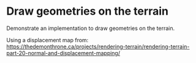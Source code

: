 # Draw geometries on the terrain

Demonstrate an implementation to draw geometries on the terrain.

Using a displacement map from: https://thedemonthrone.ca/projects/rendering-terrain/rendering-terrain-part-20-normal-and-displacement-mapping/
